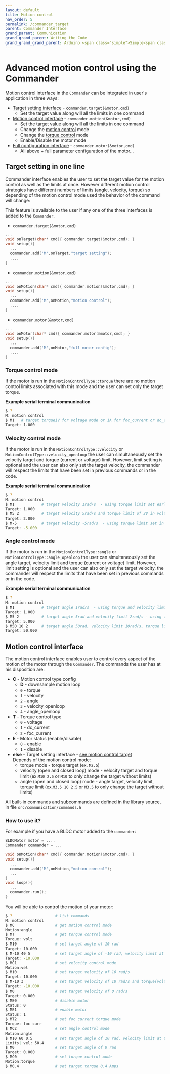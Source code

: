 ```yaml
---
layout: default
title: Motion control
nav_order: 5
permalink: /commander_target
parent: Commander Interface
grand_parent: Communication
grand_grand_parent: Writing the Code
grand_grand_grand_parent: Arduino <span class="simple">Simple<span class="foc">FOC</span>library</span>
---
```


# Advanced motion control using the Commander

Motion control interface in the `Commander` can be integrated in user's application in three ways:
- [Target setting interface](#target-setting-in-one-line) - `commander.target(&motor,cmd)`
    - Set the target value along will all the limits in one command
- [Motion control interface](#motion-control-interface) - `commander.motion(&motor,cmd)`
    - Set the target value along will all the limits in one command
    - Change the [motion control](motion_control) mode
    - Change the [torque control](torque_control) mode
    - Enable/Disable the motor mode
- [Full configuration interface](commander_motor) - `commander.motor(&motor,cmd)` 
    - All above + full parameter configuration of the motor...



## Target setting in one line
Commander interface enables the user to set the target value for the motion control as well as the limits at once. However different motion control strategies have different numbers of limits (angle, velocity, torque) so depending of the motion control mode used the behavior of the command will change:

This feature is available to the user if any one of the three interfaces is added to the `Commander`.

- `commander.target(&motor,cmd)`
```cpp
...
void onTarget(char* cmd){ commander.target(&motor,cmd); }
void setup(){
  ...
  commander.add('M',onTarget,"target setting");
  ....
}
```

- `commander.motion(&motor,cmd)`
```cpp
...
void onMotion(char* cmd){ commander.motion(&motor,cmd); }
void setup(){
  ...
  commander.add('M',onMotion,"motion control");
  ....
}
```

- `commander.motor(&motor,cmd)`
```cpp
...
void onMotor(char* cmd){ commander.motor(&motor,cmd); }
void setup(){
  ...
  commander.add('M',onMotor,"full motor config");
  ....
}
```

### Torque control mode
If the motor is run in the `MotionControlType::torque` there are no motion control limits associated with this mode and the user can set only the target torque.


**Example serial terminal communication**
```sh
$ ?
M: motion control
$ M1   # target torque1V for voltage mode or 1A for foc_current or dc_current
Target: 1.000
```


### Velocity control mode
If the motor is run in the `MotionControlType::velocity` or `MotionControlType::velocity_openloop` the user can simultaneously set the velocity target and torque (current or voltage) limit.
However, limit setting is optional and the user can also only set the target velocity, the commander will respect the limits that have been set in previous commands or in the code.

**Example serial terminal communication**

```sh
$ ?
M: motion control
$ M1            # target velocity 1rad/s  - using torque limit set earlier or in arduino code
Target: 1.000
$ M5 2          # target velocity 5rad/s and torque limit of 2V in voltage mode or 2A for foc_current or dc_current
Target: 2.000
$ M-5           # target velocity -5rad/s  - using torque limit set in the last command
Target: -5.000
```


### Angle control mode
If the motor is run in the `MotionControlType::angle` or `MotionControlType::angle_openloop` the user can simultaneously set the angle target, velocity limit and torque (current or voltage) limit.
However, limit setting is optional and the user can also only set the target velocity, the commander will respect the limits that have been set in previous commands or in the code.

**Example serial terminal communication**
```sh
$ ?
M: motion control
$ M1            # target angle 1rad/s  - using torque and velocity limits set earlier or in arduino code
Target: 1.000
$ M5 2          # target angle 5rad and velocity limit 2rad/s - using torque limit set earlier or in arduino code
Target: 5.000
$ M50 10 2      # target angle 50rad, velocity limit 10rad/s, torque limit of 2V in voltage mode or 2A for foc_current or dc_current
Target: 50.000
```
## Motion control interface
The motion control interface enables user to control every aspect of the motion of the motor through the `Commander`. The commands the user has at his disposition are:

- **C** - Motion control type config
  - **D** - downsample motion loop 
  - `0` - torque    
  - `1` - velocity 
  - `2` - angle    
  - `3` - velocity_openloop 
  - `4` - angle_openloop    
- **T** - Torque control type
  - `0` - voltage      
  - `1` - dc_current     
  - `2` - foc_current 
- **E** - Motor status (enable/disable)
  - `0` - enable    
  - `1` - disable  
- **else** - Target setting interface - [see motion control target](#target-setting-in-one-line) <br> 
    Depends of the motion control mode:
    - torque mode - torque target (ex. `M2.5`) 
    - velocity (open and closed loop) mode - velocity target and torque limit (ex.`M10 2.5` or `M10` to only change the target without limits)
    - angle (open and closed loop) mode - angle target,  velocity limit,  torque limit (ex.`M3.5 10 2.5` or `M3.5` to only change the target without limits)              

All built-in commands and subcommands are defined in the library source, in file `src/communication/commands.h`



### How to use it?
For example if you have a BLDC motor added to the `commander`:
```cpp
BLDCMotor motor = ....
Commander commander = ...

void onMotion(char* cmd){ commander.motion(&motor,cmd); }
void setup(){
  ...
  commander.add('M',onMotion,"motion control");
  ...
}
void loop(){
  ...
  commander.run();
}
```

You will be able to control the motion of your motor:
```sh
$ ?                   # list commands
M: motion control
$ MC                  # get motion control mode
Motion:angle
$ MT                  # get torque control mode
Torque: volt
$ M10                 # set target angle of 10 rad
Target: 10.000 
$ M-10 40 5           # set target angle of -10 rad, velocity limit at 40rad/s and torque(voltage) limit at 5V
Target: -10.000 
$ MC1                 # set velocity control mode
Motion:vel
$ M10                 # set target velocity of 10 rad/s
Target: 10.000 
$ M-10 3              # set target velocity of 10 rad/s and torque(voltage) limit of 3V
Target: -10.000 
$ M0                  # set target velocity of 0 rad/s
Target: 0.000
$ ME0                 # disable motor
Status: 0
$ ME1                 # enable motor
Status: 1
$ MT2                 # set foc current torque mode
Torque: foc curr
$ MC2                 # set angle control mode
Motion:angle
$ M10 60 0.5          # set target angle of 10 rad, velocity limit at 60rad/s and torque(current) limit at 0.5Amps
Limits| vel: 50.4
$ M0                  # set target angle of 0 rad
Target: 0.000
$ MC0                 # set torque control mode
Motion:torque
$ M0.4                # set target torque 0.4 Amps
```

